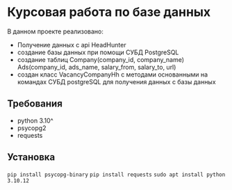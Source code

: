 # Курсовая работа по базе данных

В данном проекте реализовано:
- Получение данных с api HeadHunter
- создание базы данных при помощи СУБД PostgreSQL
- создание таблиц Company(company_id, company_name) Ads(company_id, ads_name, salary_from, salary_to, url)
- создан класс VacancyCompanyHh с методами основанными на командах СУБД postgreSQL для получения данных с базы данных

## Требования
- python 3.10^
- psycopg2
- requests

## Установка
`pip install psycopg-binary`
`pip install requests`
`sudo apt install python 3.10.12`